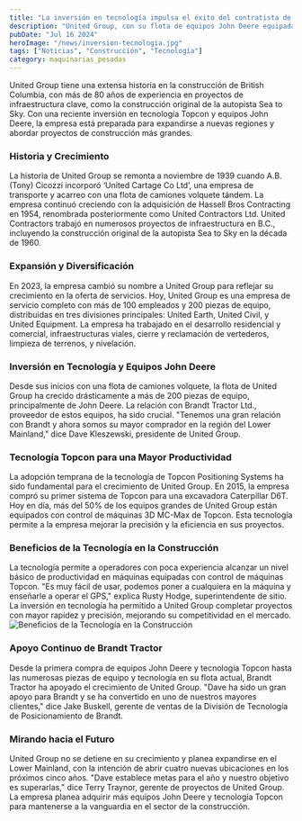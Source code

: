 ```yaml
---
title: "La inversión en tecnología impulsa el éxito del contratista de B.C. United Group"
description: "United Group, con su flota de equipos John Deere equipada con tecnología Topcon, está preparada para un crecimiento significativo y proyectos de construcción más grandes."
pubDate: "Jul 16 2024"
heroImage: "/news/inversion-tecnologia.jpg"
tags: ["Noticias", "Construcción", "Tecnología"]
category: maquinarias_pesadas
---
```


United Group tiene una extensa historia en la construcción de British Columbia, con más de 80 años de experiencia en proyectos de infraestructura clave, como la construcción original de la autopista Sea to Sky. Con una reciente inversión en tecnología Topcon y equipos John Deere, la empresa está preparada para expandirse a nuevas regiones y abordar proyectos de construcción más grandes.

### Historia y Crecimiento

La historia de United Group se remonta a noviembre de 1939 cuando A.B. (Tony) Cicozzi incorporó ‘United Cartage Co Ltd’, una empresa de transporte y acarreo con una flota de camiones volquete tándem. La empresa continuó creciendo con la adquisición de Hassell Bros Contracting en 1954, renombrada posteriormente como United Contractors Ltd. United Contractors trabajó en numerosos proyectos de infraestructura en B.C., incluyendo la construcción original de la autopista Sea to Sky en la década de 1960.

### Expansión y Diversificación

En 2023, la empresa cambió su nombre a United Group para reflejar su crecimiento en la oferta de servicios. Hoy, United Group es una empresa de servicio completo con más de 100 empleados y 200 piezas de equipo, distribuidas en tres divisiones principales: United Earth, United Civil, y United Equipment. La empresa ha trabajado en el desarrollo residencial y comercial, infraestructuras viales, cierre y reclamación de vertederos, limpieza de terrenos, y nivelación.

### Inversión en Tecnología y Equipos John Deere

Desde sus inicios con una flota de camiones volquete, la flota de United Group ha crecido drásticamente a más de 200 piezas de equipo, principalmente de John Deere. La relación con Brandt Tractor Ltd., proveedor de estos equipos, ha sido crucial. "Tenemos una gran relación con Brandt y ahora somos su mayor comprador en la región del Lower Mainland," dice Dave Kleszewski, presidente de United Group.

### Tecnología Topcon para una Mayor Productividad

La adopción temprana de la tecnología de Topcon Positioning Systems ha sido fundamental para el crecimiento de United Group. En 2015, la empresa compró su primer sistema de Topcon para una excavadora Caterpillar D6T. Hoy en día, más del 50% de los equipos grandes de United Group están equipados con control de máquinas 3D MC-Max de Topcon. Esta tecnología permite a la empresa mejorar la precisión y la eficiencia en sus proyectos.

### Beneficios de la Tecnología en la Construcción

La tecnología permite a operadores con poca experiencia alcanzar un nivel básico de productividad en máquinas equipadas con control de máquinas Topcon. "Es muy fácil de usar, podemos poner a cualquiera en la máquina y enseñarle a operar el GPS," explica Rusty Hodge, superintendente de sitio. La inversión en tecnología ha permitido a United Group completar proyectos con mayor rapidez y precisión, mejorando su competitividad en el mercado.
![Beneficios de la Tecnología en la Construcción](/news/inversion-tecnologicos.jpg")

### Apoyo Continuo de Brandt Tractor

Desde la primera compra de equipos John Deere y tecnología Topcon hasta las numerosas piezas de equipo y tecnología en su flota actual, Brandt Tractor ha apoyado el crecimiento de United Group. "Dave ha sido un gran apoyo para Brandt y se ha convertido en uno de nuestros mayores clientes," dice Jake Buskell, gerente de ventas de la División de Tecnología de Posicionamiento de Brandt.

### Mirando hacia el Futuro

United Group no se detiene en su crecimiento y planea expandirse en el Lower Mainland, con la intención de abrir cuatro nuevas ubicaciones en los próximos cinco años. "Dave establece metas para el año y nuestro objetivo es superarlas," dice Terry Traynor, gerente de proyectos de United Group. La empresa planea adquirir más equipos John Deere y tecnología Topcon para mantenerse a la vanguardia en el sector de la construcción.
